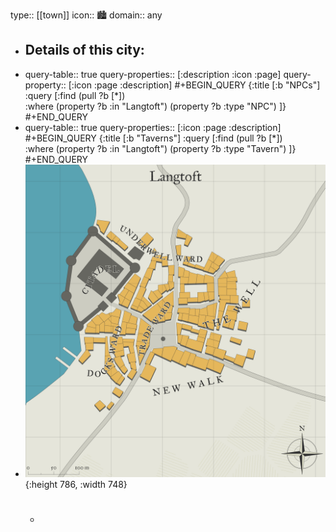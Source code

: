 type:: [[town]]
icon:: 🏙️
domain:: any

- Details of this city:
	-
- query-table:: true
  query-properties:: [:description :icon :page]
  query-property:: [:icon :page :description]
  #+BEGIN_QUERY
   {:title [:b "NPCs"]
   :query [:find (pull ?b [*])   
   :where
  (property ?b :in "Langtoft")
  (property ?b :type "NPC")
   ]}
  #+END_QUERY
- query-table:: true
  query-properties:: [:icon :page :description]
  #+BEGIN_QUERY
   {:title [:b "Taverns"]
   :query [:find (pull ?b [*])   
   :where
  (property ?b :in "Langtoft")
  (property ?b :type "Tavern")
   ]}
  #+END_QUERY
- ![langtoft.png](../assets/langtoft_1728035953167_0.png){:height 786, :width 748}
	- #